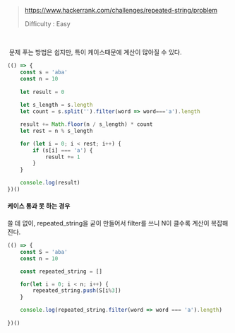 > https://www.hackerrank.com/challenges/repeated-string/problem
>
> Difficulty : Easy

​	

​	문제 푸는 방법은 쉽지만, 특이 케이스때문에 계산이 많아질 수 있다.

```javascript
(() => {
    const s = 'aba'
    const n = 10
    
    let result = 0
    
    let s_length = s.length
    let count = s.split('').filter(word => word==='a').length

    result += Math.floor(n / s_length) * count
    let rest = n % s_length

    for (let i = 0; i < rest; i++) {
        if (s[i] === 'a') {
            result += 1
        }
    }

    console.log(result)
})()
```



#### 케이스 통과 못 하는 경우

쓸 데 없이, repeated_string을 굳이 만들어서 filter를 쓰니 N이 클수록 계산이 복잡해진다.

```javascript
(() => {
    const S = 'aba'
    const n = 10

    const repeated_string = []

    for(let i = 0; i < n; i++) {
        repeated_string.push(S[i%3])
    }

    console.log(repeated_string.filter(word => word === 'a').length)
    
})()
```


